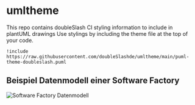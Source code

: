 
# umltheme

This repo contains doubleSlash CI styling information to include in plantUML drawings
Use stylings by including the theme file at the top of your code.

```
!include https://raw.githubusercontent.com/doubleSlashde/umltheme/main/puml-theme-doubleslash.puml
```

## Beispiel Datenmodell einer Software Factory

![Software Factory Datenmodell](./softwarefactory_datamodel)
